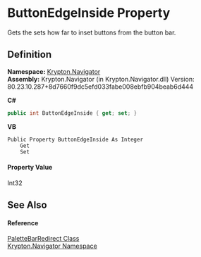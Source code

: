 # ButtonEdgeInside Property


Gets the sets how far to inset buttons from the button bar.



## Definition
**Namespace:** <a href="a21ac074-d119-3dc6-bd1c-d3a12c0128bc.md">Krypton.Navigator</a>  
**Assembly:** Krypton.Navigator (in Krypton.Navigator.dll) Version: 80.23.10.287+8d7660f9dc5efd033fabe008ebfb904beab6d444

**C#**
``` C#
public int ButtonEdgeInside { get; set; }
```
**VB**
``` VB
Public Property ButtonEdgeInside As Integer
	Get
	Set
```



#### Property Value
Int32

## See Also


#### Reference
<a href="c76dbd00-3ab5-cc08-3d82-e09ef81e3238.md">PaletteBarRedirect Class</a>  
<a href="a21ac074-d119-3dc6-bd1c-d3a12c0128bc.md">Krypton.Navigator Namespace</a>  
